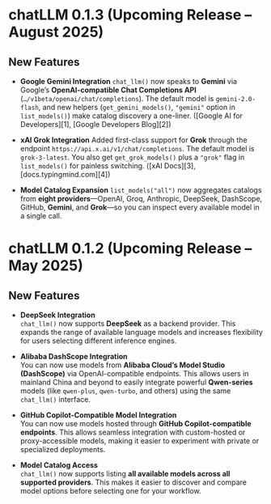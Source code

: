 # chatLLM 0.1.3 (Upcoming Release – August 2025)

## New Features

* **Google Gemini Integration**
  `chat_llm()` now speaks to **Gemini** via Google’s **OpenAI-compatible Chat Completions API** (`…/v1beta/openai/chat/completions`). The default model is `gemini-2.0-flash`, and new helpers (`get_gemini_models()`, `"gemini"` option in `list_models()`) make catalog discovery a one-liner. ([Google AI for Developers][1], [Google Developers Blog][2])

* **xAI Grok Integration**
  Added first-class support for **Grok** through the endpoint `https://api.x.ai/v1/chat/completions`. The default model is `grok-3-latest`. You also get `get_grok_models()` plus a `"grok"` flag in `list_models()` for painless switching. ([xAI Docs][3], [docs.typingmind.com][4])

* **Model Catalog Expansion**
  `list_models("all")` now aggregates catalogs from **eight providers**—OpenAI, Groq, Anthropic, DeepSeek, DashScope, GitHub, **Gemini**, and **Grok**—so you can inspect every available model in a single call.


# chatLLM 0.1.2 (Upcoming Release – May 2025)

## New Features

- **DeepSeek Integration**  
  `chat_llm()` now supports **DeepSeek** as a backend provider. This expands the range of available language models and increases flexibility for users selecting different inference engines.

- **Alibaba DashScope Integration**  
  You can now use models from **Alibaba Cloud’s Model Studio (DashScope)** via OpenAI-compatible endpoints. This allows users in mainland China and beyond to easily integrate powerful **Qwen-series** models (like `qwen-plus`, `qwen-turbo`, and others) using the same `chat_llm()` interface.

- **GitHub Copilot-Compatible Model Integration**  
  You can now use models hosted through **GitHub Copilot-compatible endpoints**. This allows seamless integration with custom-hosted or proxy-accessible models, making it easier to experiment with private or specialized deployments.

- **Model Catalog Access**  
  `chat_llm()` now supports listing **all available models across all supported providers**. This makes it easier to discover and compare model options before selecting one for your workflow.
